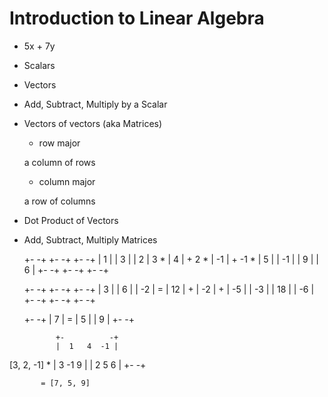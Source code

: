 Introduction to Linear Algebra
==============================

* 5x + 7y

* Scalars

* Vectors

* Add, Subtract, Multiply by a Scalar

* Vectors of vectors (aka Matrices)

  * row major

  a column of rows

  * column major

  a row of columns

* Dot Product of Vectors

* Add, Subtract, Multiply Matrices

    +-  -+       +-  -+        +-  -+
    |  1 |       |  3 |        |  2 |
3 * |  4 | + 2 * | -1 | + -1 * |  5 |
    | -1 |       |  9 |        |  6 |
    +-  -+       +-  -+        +-  -+

    +-  -+   +-  -+   +-  -+
    |  3 |   |  6 |   | -2 |
  = | 12 | + | -2 | + | -5 |
    | -3 |   | 18 |   | -6 |
    +-  -+   +-  -+   +-  -+

    +-  -+
    |  7 |
  = |  5 |
    |  9 |
    +-  -+

             +-          -+
             |  1   4  -1 |
[3, 2, -1] * |  3  -1   9 |
             |  2   5   6 |
             +-          -+

           = [7, 5, 9]
  
